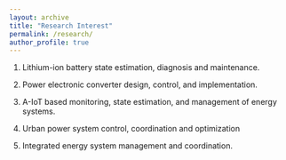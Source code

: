 ```yaml
---
layout: archive
title: "Research Interest"
permalink: /research/
author_profile: true
---
```


1. Lithium-ion battery state estimation, diagnosis and maintenance.


2. Power electronic converter design, control, and implementation.


3. A-IoT based monitoring, state estimation, and management of energy systems.


4. Urban power system control, coordination and optimization


5. Integrated energy system management and coordination.


